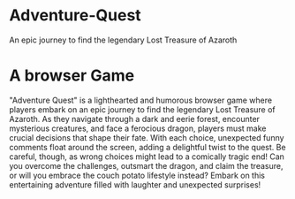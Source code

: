 # Adventure-Quest
An epic journey to find the legendary Lost Treasure of Azaroth


# A browser Game
"Adventure Quest" is a lighthearted and humorous browser game where players embark on an epic journey to find the legendary Lost Treasure of Azaroth. As they navigate through a dark and eerie forest, encounter mysterious creatures, and face a ferocious dragon, players must make crucial decisions that shape their fate. With each choice, unexpected funny comments float around the screen, adding a delightful twist to the quest. Be careful, though, as wrong choices might lead to a comically tragic end! Can you overcome the challenges, outsmart the dragon, and claim the treasure, or will you embrace the couch potato lifestyle instead? Embark on this entertaining adventure filled with laughter and unexpected surprises!
